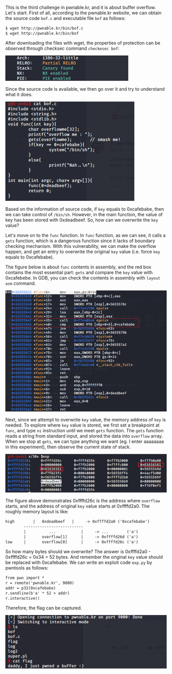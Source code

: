 This is the third challenge in pwnable.kr, and it is about buffer overflow. <br>Let's start. First of all, according to the pwnable.kr website, we can obtain the source code `bof.c` and executable file `bof` as follows: 

```
$ wget http://pwnable.kr/bin/bof.c
$ wget http://pwnable.kr/bin/bof
```

After downloading the files with wget, the properties of protection can be observed through checksec command `checkesec bof`:

![img](https://raw.githubusercontent.com/chuang76/image/master/bof-1.png)

Since the source code is available, we then go over it and try to understand what it does. 

![img](https://raw.githubusercontent.com/chuang76/image/master/bof-3.png)

Based on the information of source code, if `key` equals to 0xcafebabe, then we can take control of `/bin/sh`.  However, in the main function, the value of key has been stored with 0xdeadbeef. So, how can we overwrite the `key` value? 

Let's move on to the `func` function. In `func` function, as we can see, it calls a `gets` function, which is a dangerous function since it lacks of boundary checking mechanism. With this vulnerability, we can make the overflow happen, and get an entry to overwrite the original `key` value (i.e. force `key` equals to 0xcafebabe). 

The figure below is about `func` contents in assembly, and the red box contains the most essential part: `gets` and compare the `key` value with 0xcafebebe. In GDB, you can check the contents in assembly with `layout asm` command. 

![img](https://raw.githubusercontent.com/chuang76/image/master/bof-4.png)

Next, since we attempt to overwrite `key` value, the memory address of `key` is needed. To explore where `key` value is stored, we first set a breakpoint at `func`, and type `ni` instruction until we meet `gets` function. The `gets` function reads a string from standard input, and stored the data into `overflow` array. When we stop at `gets`, we can type anything we want (eg. I enter aaaaaaaa in this experiment), then observe the current state of stack. 

![img](https://raw.githubusercontent.com/chuang76/image/master/bof-5.PNG)

The figure above demonstrates 0xffffd26c is the address where `overflow` starts, and the address of original `key` value starts at 0xffffd2a0. The roughly memory layout is like:

```
high		|	0xdeadbeef	 |     -> 0xffffd2a0 ('0xcafebabe')
		--------------------------
		|          ...      	 |     -> ...        ('a')
		|       overflow[1]      |     -> 0xffffd26d ('a')
low		|       overflow[0]      |     -> 0xffffd26c ('a')
```

So how many bytes should we overwrite? The answer is 0xffffd2a0 - 0xffffd26c = 0x34 = 52 bytes. And remember the original `key` value should be replaced with 0xcafebabe. We can write an exploit code `exp.py` by pwntools as follows:

```
from pwn import *
r = remote('pwnable.kr', 9000)
addr = p32(0xcafebabe)
r.sendline(b'a' * 52 + addr)
r.interactive()
```

Therefore, the flag can be captured. 

![img](https://raw.githubusercontent.com/chuang76/image/master/bof-6.PNG)







